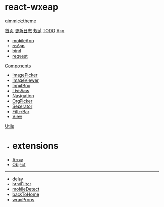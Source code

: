 # react-wxeap
[gimmick:theme](yeti)

[首页](index.md)
[更新日志](CHANGELOG.md)
[规范](RULES.md)
[TODO](TODO.md)
[App]()

* [mobileApp](./app/mobileApp.md)
* [rnApp](./app/rnApp.md)
* [bind](./app/bind.md)
* [request](./app/request.md)

[Components]()

* [ImagePicker](./components/ImagePicker.md)
* [ImageViewer](./components/ImageViewer.md)
* [InputBox](./components/InputBox.md)
* [ListView](./components/ListView.md)
* [Navigation](./components/Navigation.md)
* [OrgPicker](./components/OrgPicker.md)
* [Seperator](./components/Seperator.md)
* [FilterBar](./components/FilterBar.md)
* [View](./components/View.md)

[Utils]()

* # extensions
* [Array](./utils/extensions/array.md)
* [Object](./utils/object.md)
- - - - 
* [delay](./utils/delay.md)
* [htmlFilter](./utils/htmlFilter.md)
* [mobileDetect](./utils/mobileDetect.md)
* [backToHome](./utils/backToHome.md)
* [wrapProps](./utils/wrapProps.md)